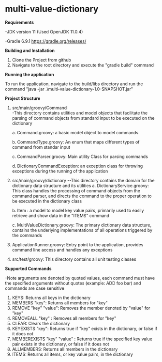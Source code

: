 # multi-value-dictionary


**Requirements**

-JDK version 11 (Used OpenJDK 11.0.4)

-Gradle 6.9.1  https://gradle.org/releases/

**Building and Installation**

1. Clone the Project from github
2. Navigate to the root directory and execute the  "gradle build" command

**Running the application**

To run the application, navigate to the build/libs directory and run the command "java -jar .\multi-value-dictionary-1.0-SNAPSHOT.jar"

**Project Structure**

1. src/main/groovy/Command  
    -This directory contains utilities and model objects that facilitate the parsing of command objects from standard input to be executed on the dictionary
    
      a. Command.groovy: a basic model object to model commands
      
      b. CommandType.groovy: An enum that maps different types of command from standar input
      
      c. CommandParser.groovy: Main utility Class for parsing commands
      
      d. DictionaryCommandException: an exception class for throwing exceptions during the running of the application
      
 2. src/main/groovy/dictionary
    --This directory contains the domain for the dictionary data structure and its utilities
      a. DictionaryService.groovy: This class handles the processing of command objects from the command parser, and
      directs the command to the proper operation to be executed in the dictionary class
      
      b. Item : a model to model key value pairs, primarily used to easily retrieve and show data in the "ITEMS" command
      
      c. MultiValueDictionary.groovy: The primary dictionary data structure, contains the underlying implementations of all operations triggered by the commands
      
  3. ApplicationRunner.groovy: Entry point to the application, provides command line access and handles any exceptions
  
  4. src/test/groovy: This directory contains all unit testing classes


**Supported Commands**

-Note arguments are denoted by quoted values, each command must have the specified arguments without quotes (example: ADD foo bar) and commands are case sensitive

1. KEYS: Returns all keys in the dictionary
2. MEMBERS "key": Returns all members for "key"
3. REMOVE "key" "value": Removes the member denoted by "value" for "key"
4. REMOVEALL "key" : Removes all members for "key"
5. CLEAR: Clears the dictionary
6. KEYEXISTS "key": Returns true if "key" exists in the dictionary, or false if it does not
7. MEMBEREXISTS "key" "value" : Returns true if the specified key value pair exists in the dictionary, or false if it does not
8. ALLMEMBERS: Returns all members in the dictionary
9. ITEMS: Returns all items, or key value pairs, in the dictionary


     
